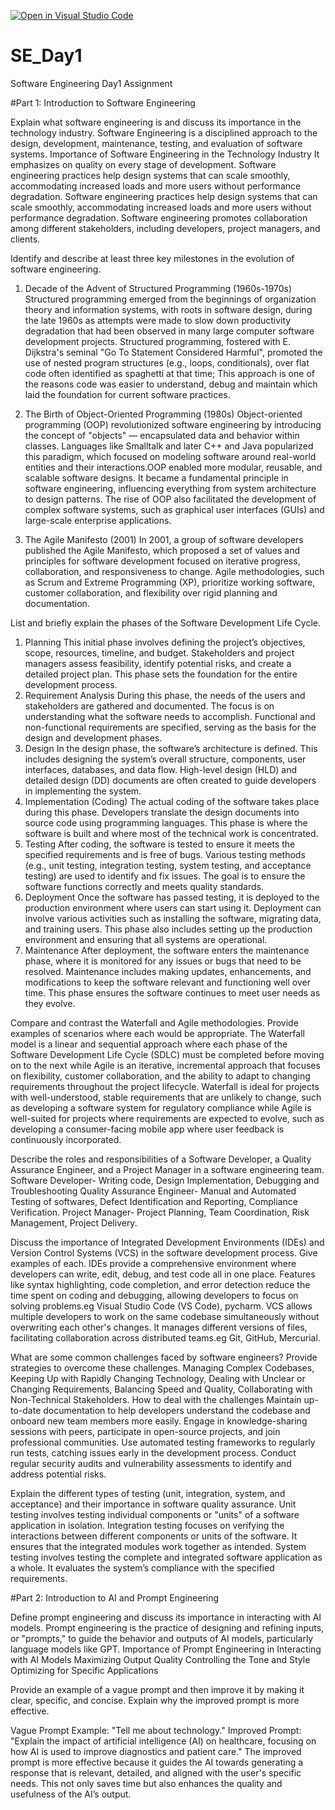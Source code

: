 [![Open in Visual Studio Code](https://classroom.github.com/assets/open-in-vscode-2e0aaae1b6195c2367325f4f02e2d04e9abb55f0b24a779b69b11b9e10269abc.svg)](https://classroom.github.com/online_ide?assignment_repo_id=15571864&assignment_repo_type=AssignmentRepo)
# SE_Day1
Software Engineering Day1 Assignment

#Part 1: Introduction to Software Engineering

Explain what software engineering is and discuss its importance in the technology industry.
Software Engineering is a disciplined approach to the design, development, maintenance, testing, and evaluation of software systems.
Importance of Software Engineering in the Technology Industry
It emphasizes on quality on every stage of development.
Software engineering practices help design systems that can scale smoothly, accommodating increased loads and more users without performance degradation.
Software engineering practices help design systems that can scale smoothly, accommodating increased loads and more users without performance degradation.
Software engineering promotes collaboration among different stakeholders, including developers, project managers, and clients.

Identify and describe at least three key milestones in the evolution of software engineering.
1. Decade of the Advent of Structured Programming (1960s-1970s)
Structured programming emerged from the beginnings of organization theory and information systems, with roots in software design, during the late 1960s as attempts were made to slow down productivity degradation that had been observed in many large computer software development projects. Structured programming, fostered with E. Dijkstra's seminal "Go To Statement Considered Harmful", promoted the use of nested program structures (e.g., loops, conditionals), over flat code often identified as spaghetti at that time; This approach is one of the reasons code was easier to understand, debug and maintain which laid the foundation for current software practices.

2. The Birth of Object-Oriented Programming (1980s)
Object-oriented programming (OOP) revolutionized software engineering by introducing the concept of "objects" — encapsulated data and behavior within classes. Languages like Smalltalk and later C++ and Java popularized this paradigm, which focused on modeling software around real-world entities and their interactions.OOP enabled more modular, reusable, and scalable software designs. It became a fundamental principle in software engineering, influencing everything from system architecture to design patterns. The rise of OOP also facilitated the development of complex software systems, such as graphical user interfaces (GUIs) and large-scale enterprise applications.

3. The Agile Manifesto (2001)
In 2001, a group of software developers published the Agile Manifesto, which proposed a set of values and principles for software development focused on iterative progress, collaboration, and responsiveness to change. Agile methodologies, such as Scrum and Extreme Programming (XP), prioritize working software, customer collaboration, and flexibility over rigid planning and documentation.

List and briefly explain the phases of the Software Development Life Cycle.
1. Planning
This initial phase involves defining the project’s objectives, scope, resources, timeline, and budget. Stakeholders and project managers assess feasibility, identify potential risks, and create a detailed project plan. This phase sets the foundation for the entire development process.
2. Requirement Analysis
During this phase, the needs of the users and stakeholders are gathered and documented. The focus is on understanding what the software needs to accomplish. Functional and non-functional requirements are specified, serving as the basis for the design and development phases.
3. Design
In the design phase, the software’s architecture is defined. This includes designing the system’s overall structure, components, user interfaces, databases, and data flow. High-level design (HLD) and detailed design (DD) documents are often created to guide developers in implementing the system.
4. Implementation (Coding)
The actual coding of the software takes place during this phase. Developers translate the design documents into source code using programming languages. This phase is where the software is built and where most of the technical work is concentrated.
5. Testing
After coding, the software is tested to ensure it meets the specified requirements and is free of bugs. Various testing methods (e.g., unit testing, integration testing, system testing, and acceptance testing) are used to identify and fix issues. The goal is to ensure the software functions correctly and meets quality standards.
6. Deployment
Once the software has passed testing, it is deployed to the production environment where users can start using it. Deployment can involve various activities such as installing the software, migrating data, and training users. This phase also includes setting up the production environment and ensuring that all systems are operational.
7. Maintenance
After deployment, the software enters the maintenance phase, where it is monitored for any issues or bugs that need to be resolved. Maintenance includes making updates, enhancements, and modifications to keep the software relevant and functioning well over time. This phase ensures the software continues to meet user needs as they evolve.


Compare and contrast the Waterfall and Agile methodologies. Provide examples of scenarios where each would be appropriate.
The Waterfall model is a linear and sequential approach where each phase of the Software Development Life Cycle (SDLC) must be completed before moving on to the next while Agile is an iterative, incremental approach that focuses on flexibility, customer collaboration, and the ability to adapt to changing requirements throughout the project lifecycle.
Waterfall is ideal for projects with well-understood, stable requirements that are unlikely to change, such as developing a software system for regulatory compliance while Agile is well-suited for projects where requirements are expected to evolve, such as developing a consumer-facing mobile app where user feedback is continuously incorporated.

Describe the roles and responsibilities of a Software Developer, a Quality Assurance Engineer, and a Project Manager in a software engineering team.
Software Developer- Writing code, Design Implementation, Debugging and Troubleshooting
Quality Assurance Engineer- Manual and Automated Testing of softwares, Defect Identification and Reporting, Compliance Verification.
Project Manager- Project Planning, Team Coordination, Risk Management, Project Delivery.

Discuss the importance of Integrated Development Environments (IDEs) and Version Control Systems (VCS) in the software development process. Give examples of each.
IDEs provide a comprehensive environment where developers can write, edit, debug, and test code all in one place. Features like syntax highlighting, code completion, and error detection reduce the time spent on coding and debugging, allowing developers to focus on solving problems.eg Visual Studio Code (VS Code), pycharm.
VCS allows multiple developers to work on the same codebase simultaneously without overwriting each other's changes. It manages different versions of files, facilitating collaboration across distributed teams.eg Git, GitHub, Mercurial.

What are some common challenges faced by software engineers? Provide strategies to overcome these challenges.
Managing Complex Codebases, Keeping Up with Rapidly Changing Technology, Dealing with Unclear or Changing Requirements, Balancing Speed and Quality, Collaborating with Non-Technical Stakeholders.
How to deal with the challenges
Maintain up-to-date documentation to help developers understand the codebase and onboard new team members more easily.
Engage in knowledge-sharing sessions with peers, participate in open-source projects, and join professional communities.
Use automated testing frameworks to regularly run tests, catching issues early in the development process.
Conduct regular security audits and vulnerability assessments to identify and address potential risks.

Explain the different types of testing (unit, integration, system, and acceptance) and their importance in software quality assurance.
Unit testing involves testing individual components or "units" of a software application in isolation. 
Integration testing focuses on verifying the interactions between different components or units of the software. It ensures that the integrated modules work together as intended.
System testing involves testing the complete and integrated software application as a whole. It evaluates the system’s compliance with the specified requirements.

#Part 2: Introduction to AI and Prompt Engineering


Define prompt engineering and discuss its importance in interacting with AI models.
Prompt engineering is the practice of designing and refining inputs, or "prompts," to guide the behavior and outputs of AI models, particularly language models like GPT. 
Importance of Prompt Engineering in Interacting with AI Models
Maximizing Output Quality
Controlling the Tone and Style
Optimizing for Specific Applications


Provide an example of a vague prompt and then improve it by making it clear, specific, and concise. Explain why the improved prompt is more effective.

Vague Prompt Example:
"Tell me about technology."
Improved Prompt:
"Explain the impact of artificial intelligence (AI) on healthcare, focusing on how AI is used to improve diagnostics and patient care."
The improved prompt is more effective because it guides the AI towards generating a response that is relevant, detailed, and aligned with the user's specific needs. This not only saves time but also enhances the quality and usefulness of the AI’s output.
